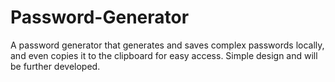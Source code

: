 # Password-Generator
 A password generator that generates and saves complex passwords locally, and even copies it to the clipboard for easy access. Simple design and will be further developed.
